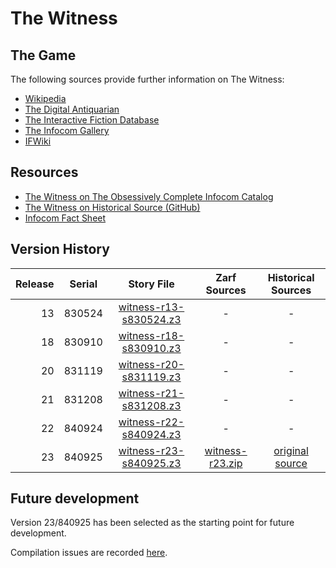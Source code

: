 # The Witness

## The Game

The following sources provide further information on The Witness:

* [Wikipedia](https://en.wikipedia.org/wiki/The_Witness_(1983_video_game))
* [The Digital Antiquarian](https://www.filfre.net/2013/03/the-witness/)
* [The Interactive Fiction Database](https://ifdb.tads.org/viewgame?id=6963a47vqgms8wi0)
* [The Infocom Gallery](http://gallery.guetech.org/witness/witness.html)
* [IFWiki](http://www.ifwiki.org/index.php/Infocom_games)

## Resources

* [The Witness on The Obsessively Complete Infocom Catalog](https://eblong.com/infocom/#witness)
* [The Witness on Historical Source (GitHub)](https://github.com/historicalsource/witness)
* [Infocom Fact Sheet](http://pdd.if-legends.org/infocom/fact-sheet.txt)

## Version History

| Release | Serial | Story File                | Zarf Sources      | Historical Sources |
| -------:|:------:|:-------------------------:|:-----------------:|:------------------:|
|      13 | 830524 |  [witness-r13-s830524.z3] |                 - |                  - |
|      18 | 830910 |  [witness-r18-s830910.z3] |                 - |                  - |
|      20 | 831119 |  [witness-r20-s831119.z3] |                 - |                  - |
|      21 | 831208 |  [witness-r21-s831208.z3] |                 - |                  - |
|      22 | 840924 |  [witness-r22-s840924.z3] |                 - |                  - |
|      23 | 840925 |  [witness-r23-s840925.z3] | [witness-r23.zip] |  [original source] |

[witness-r13-s830524.z3]: https://eblong.com/infocom/gamefiles/witness-r13-s830524.z3

[witness-r18-s830910.z3]: https://eblong.com/infocom/gamefiles/witness-r18-s830910.z3

[witness-r20-s831119.z3]: https://eblong.com/infocom/gamefiles/witness-r20-s831119.z3

[witness-r21-s831208.z3]: https://eblong.com/infocom/gamefiles/witness-r21-s831208.z3

[witness-r22-s840924.z3]: https://eblong.com/infocom/gamefiles/witness-r22-s840924.z3

[witness-r23-s840925.z3]: https://eblong.com/infocom/gamefiles/witness-r23-s840925.z3
[witness-r23.zip]: https://eblong.com/infocom/sources/witness-r23.zip
[original source]: https://github.com/historicalsource/witness/tree/7b97e4ee03576730314c9b344fb9ff54a32c4aad

## Future development

Version 23/840925 has been selected as the starting point for future development.

Compilation issues are recorded [here](https://github.com/the-infocom-files/witness/issues/2).
